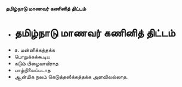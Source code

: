 **தமிழ்நாடு மாணவர் கணினித் திட்டம்**
- # தமிழ்நாடு மாணவர் கணினித் திட்டம்
- a. மன்னிக்கத்தக்க
- பொறுக்கக்கூடிய
- கடும் பிழையாயிராத
- பாழ்நிலைப்படாத
- ஆன்மிக நலம் கெடுத்தஸீக்கத்தக்க அளவிலல்லாத.

